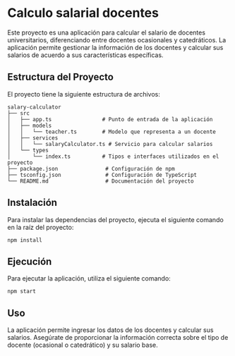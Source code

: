 # Calculo salarial docentes


Este proyecto es una aplicación para calcular el salario de docentes universitarios, diferenciando entre docentes ocasionales y catedráticos. La aplicación permite gestionar la información de los docentes y calcular sus salarios de acuerdo a sus características específicas.

## Estructura del Proyecto

El proyecto tiene la siguiente estructura de archivos:

```
salary-calculator
├── src
│   ├── app.ts                # Punto de entrada de la aplicación
│   ├── models
│   │   └── teacher.ts        # Modelo que representa a un docente
│   ├── services
│   │   └── salaryCalculator.ts # Servicio para calcular salarios
│   └── types
│       └── index.ts          # Tipos e interfaces utilizados en el proyecto
├── package.json               # Configuración de npm
├── tsconfig.json              # Configuración de TypeScript
└── README.md                  # Documentación del proyecto
```

## Instalación

Para instalar las dependencias del proyecto, ejecuta el siguiente comando en la raíz del proyecto:

```
npm install
```

## Ejecución

Para ejecutar la aplicación, utiliza el siguiente comando:

```
npm start
```

## Uso

La aplicación permite ingresar los datos de los docentes y calcular sus salarios. Asegúrate de proporcionar la información correcta sobre el tipo de docente (ocasional o catedrático) y su salario base.

